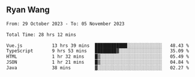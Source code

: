 ## Ryan Wang

<!--START_SECTION:waka-->

```txt
From: 29 October 2023 - To: 05 November 2023

Total Time: 28 hrs 12 mins

Vue.js           13 hrs 39 mins  ████████████░░░░░░░░░░░░░   48.43 %
TypeScript       9 hrs 53 mins   ████████▓░░░░░░░░░░░░░░░░   35.09 %
HTML             1 hr 32 mins    █▒░░░░░░░░░░░░░░░░░░░░░░░   05.49 %
JSON             1 hr 21 mins    █▒░░░░░░░░░░░░░░░░░░░░░░░   04.84 %
Java             38 mins         ▓░░░░░░░░░░░░░░░░░░░░░░░░   02.27 %
```

<!--END_SECTION:waka-->
